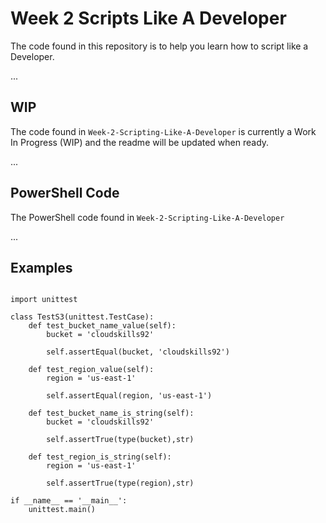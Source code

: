 # Week 2 Scripts Like A Developer

The code found in this repository is to help you learn how to script like a Developer.

...
## WIP

The code found in `Week-2-Scripting-Like-A-Developer` is currently a Work In Progress (WIP) and the readme will be updated when ready.

...
## PowerShell Code
The PowerShell code found in `Week-2-Scripting-Like-A-Developer`

...
## Examples 
```Pwsh

import unittest

class TestS3(unittest.TestCase):
    def test_bucket_name_value(self):
        bucket = 'cloudskills92'

        self.assertEqual(bucket, 'cloudskills92')

    def test_region_value(self):
        region = 'us-east-1'

        self.assertEqual(region, 'us-east-1')

    def test_bucket_name_is_string(self):
        bucket = 'cloudskills92'

        self.assertTrue(type(bucket),str)

    def test_region_is_string(self):
        region = 'us-east-1'

        self.assertTrue(type(region),str)

if __name__ == '__main__':
    unittest.main()
    
```

